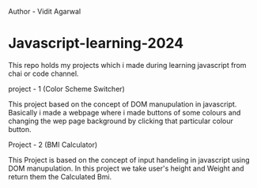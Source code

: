 Author - Vidit Agarwal
# Javascript-learning-2024
This repo holds my projects which i made during learning javascript from chai or code channel.

project - 1 (Color Scheme Switcher)

This project based on the concept of DOM manupulation in javascript.
Basically i made a webpage where i made buttons of some colours and changing the wep page background by clicking that particular colour button.

Project - 2 (BMI Calculator)

This Project is based on the concept of input handeling in javascript using DOM manupulation.
In this project we take user's height and Weight and return them the Calculated Bmi.
